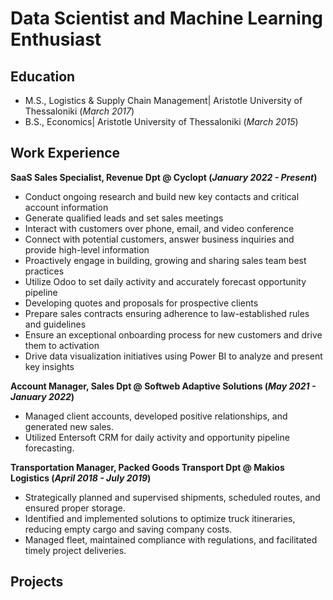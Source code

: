 # Data Scientist and Machine Learning Enthusiast

####

## Education		       		
- M.S., Logistics & Supply Chain Management| Aristotle University of Thessaloniki (_March 2017_)	 			        		
- B.S., Economics| Aristotle University of Thessaloniki (_March 2015_)

## Work Experience
**SaaS Sales Specialist, Revenue Dpt @ Cyclopt (_January 2022 - Present_)**
- Conduct ongoing research and build new key contacts and critical account information
- Generate qualified leads and set sales meetings
- Interact with customers over phone, email, and video conference
- Connect with potential customers, answer business inquiries and provide high-level information
- Proactively engage in building, growing and sharing sales team best practices
- Utilize Odoo to set daily activity and accurately forecast opportunity pipeline
- Developing quotes and proposals for prospective clients
- Prepare sales contracts ensuring adherence to law-established rules and guidelines
- Ensure an exceptional onboarding process for new customers and drive them to activation
- Drive data visualization initiatives using Power BI to analyze and present key insights

**Account Manager, Sales Dpt @ Softweb Adaptive Solutions (_May 2021 - January 2022_)**
- Managed client accounts, developed positive relationships, and generated new sales.
- Utilized Entersoft CRM for daily activity and opportunity pipeline forecasting.

**Transportation Manager, Packed Goods Transport Dpt @ Makios Logistics (_April 2018 - July 2019_)**
- Strategically planned and supervised shipments, scheduled routes, and ensured proper storage.
- Identified and implemented solutions to optimize truck itineraries, reducing empty cargo and saving company costs.
- Managed fleet, maintained compliance with regulations, and facilitated timely project deliveries.

## Projects
###



